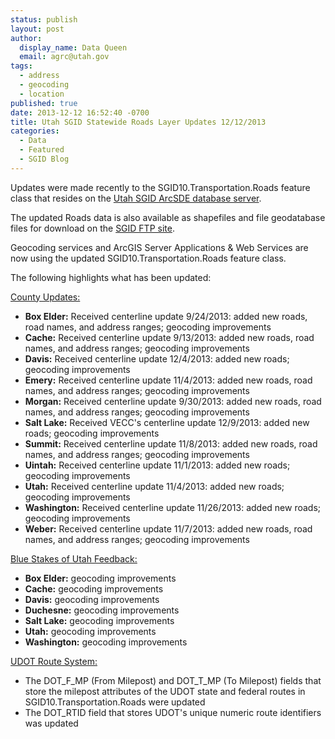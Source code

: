 ```yaml
---
status: publish
layout: post
author:
  display_name: Data Queen
  email: agrc@utah.gov
tags:
  - address
  - geocoding
  - location
published: true
date: 2013-12-12 16:52:40 -0700
title: Utah SGID Statewide Roads Layer Updates 12/12/2013
categories:
  - Data
  - Featured
  - SGID Blog
---
```

<p>Updates were made recently to the SGID10.Transportation.Roads feature class that resides on the <a href="{{ "/data/how-to-connect-to-the-sgid-via-sde/" | prepend: site.baseurl }}">Utah SGID ArcSDE database server</a>.</p>
<p>The updated Roads data is also available as shapefiles and file geodatabase files for download on the <a href="ftp://ftp.agrc.utah.gov/UtahSGID_Vector/UTM12_NAD83/TRANSPORTATION/PackagedData/_Statewide/UtahRoadAndHighwaySystem/">SGID FTP site</a>.</p>
<p>Geocoding services and ArcGIS Server Applications & Web Services are now using the updated SGID10.Transportation.Roads feature class.</p>
<p>The following highlights what has been updated:</p>
<p><span style="text-decoration: underline;">County Updates:</span></p>
<ul>
<li><strong>Box Elder:</strong> Received centerline update 9/24/2013: added new roads, road names, and address ranges; geocoding improvements</li>
<li><strong>Cache:</strong> Received centerline update 9/13/2013: added new roads, road names, and address ranges; geocoding improvements</li>
<li><strong>Davis:</strong> Received centerline update 12/4/2013: added new roads; geocoding improvements</li>
<li><strong>Emery:</strong> Received centerline update 11/4/2013: added new roads, road names, and address ranges; geocoding improvements</li>
<li><strong>Morgan:</strong> Received centerline update 9/30/2013: added new roads, road names, and address ranges; geocoding improvements</li>
<li><strong>Salt Lake:</strong> Received VECC's centerline update 12/9/2013: added new roads; geocoding improvements</li>
<li><strong>Summit:</strong> Received centerline update 11/8/2013: added new roads, road names, and address ranges; geocoding improvements</li>
<li><strong>Uintah:</strong> Received centerline update 11/1/2013: added new roads; geocoding improvements</li>
<li><strong>Utah:</strong> Received centerline update 11/4/2013: added new roads; geocoding improvements</li>
<li><strong>Washington:</strong> Received centerline update 11/26/2013: added new roads; geocoding improvements</li>
<li><strong>Weber:</strong> Received centerline update 11/7/2013: added new roads, road names, and address ranges; geocoding improvements</li>
</ul>
<p><span style="text-decoration: underline;">Blue Stakes of Utah Feedback:</span></p>
<ul>
<li><strong>Box Elder:</strong> geocoding improvements</li>
<li><strong>Cache:</strong> geocoding improvements</li>
<li><strong>Davis:</strong> geocoding improvements</li>
<li><strong>Duchesne:</strong> geocoding improvements</li>
<li><strong>Salt Lake:</strong> geocoding improvements</li>
<li><strong>Utah:</strong> geocoding improvements</li>
<li><strong>Washington:</strong> geocoding improvements</li>
</ul>
<p><span style="text-decoration: underline;">UDOT Route System:</span></p>
<ul>
<li>The DOT_F_MP (From Milepost) and DOT_T_MP (To Milepost) fields that store the milepost attributes of the UDOT state and federal routes in SGID10.Transportation.Roads were updated</li>
<li>The DOT_RTID field that stores UDOT's unique numeric route identifiers was updated</li>
</ul>
